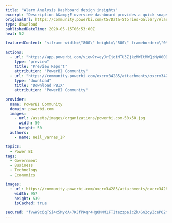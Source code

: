 ```yaml
---
title: "Alarm Analysis Dashboard design insights"
excerpt: "Description A&amp;E overview dashboard provides a quick snapshot of all relevant data with a process-control-engineer-centric view. It offers detailed"
originalUrl: https://community.powerbi.com/t5/Data-Stories-Gallery/Alarm-Analysis-Dashboard-design-insights/m-p/1091669
type: download
publishedDateTime: 2020-05-15T06:53:00Z
heat: 52

featuredContent: "<iframe width=\"800\" height=\"500\" frameborder=\"0\" src=\"https://app.powerbi.com/view?r=eyJrIjoiMTU3ZjkzMWItMWQzMy00ODhhLTg0MmQtOTA4ZjU1ZDFhZjlmIiwidCI6IjJiZGIwNGVlLTAyYTUtNDYzMi04NGJiLTIxNDQzMTk5OTEzYiJ9\"></iframe>"

actions:
  - url: "https://app.powerbi.com/view?r=eyJrIjoiMTU3ZjkzMWItMWQzMy00ODhhLTg0MmQtOTA4ZjU1ZDFhZjlmIiwidCI6IjJiZGIwNGVlLTAyYTUtNDYzMi04NGJiLTIxNDQzMTk5OTEzYiJ9"
    type: "preview"
    title: "Preview Report"
    attribution: "PowerBI Community"
  - url: "https://community.powerbi.com/oxcrx34285/attachments/oxcrx34285/DataStoriesGallery/3952/2/Industrial%20AppStore%20Dasboard%20-%20AA.pbix"
    type: "download"
    title: "Download PBIX"
    attribution: "PowerBI Community"

provider:
  name: PowerBI Community
  domain: powerbi.com
  images:
    - url: /assets/images/organizations/powerbi.com-50x50.jpg
      width: 50
      height: 50
  authors:
    - name: neil_varnas_IP

topics:
  - Power BI
tags:
  - Government
  - Business
  - Technology
  - Economics

images:
  - url: https://community.powerbi.com/oxcrx34285/attachments/oxcrx34285/DataStoriesGallery/3952/1/AA%20dashboard%20insights%20-%20thumbnail.PNG
    width: 957
    height: 539
    isCached: true

secured: "fvwW9c6qTSi4x5MydA+7KJfPKqr4HgOMNM1FTItezzpaicZk/Gn2qyZcePO2mflhnIQftcH35/sQ98xmDxY5N6POI8AgEFi70Df40XyhM9ptwMG199NtFf6QKg3e+W4IX3zRQSqOmWmIN7mvIYTbVH7bJEG6v4yq437XrTrCRKLfSfcX5xbewakET7vT8P/+ybNDUXbgfSJUKsqxKPlrrE7OodNiUCwENyDUoym98Y45VD1DeRkVi/4TDUKWb+nREbq/6uXmOBB5sJKbh0SVIOV2aSjtxxeYRw9TYZk+Ie1qtAF6ytRljCO+ZKV7iQEE12v9gO+bOAnXS5bM+Tl54XprZ/h5W8EpbrnXug7scHOXvhHeiaFzRCTGFjz1vBTQ+OS3Kf/uL7U8AGACxnA9H1aXSCIKyfSPPoa852peNtd4Oxafj4AoN+OdMbsNSuiH;gScEyTduKMMRtcwYJt63Hw=="
---
```


